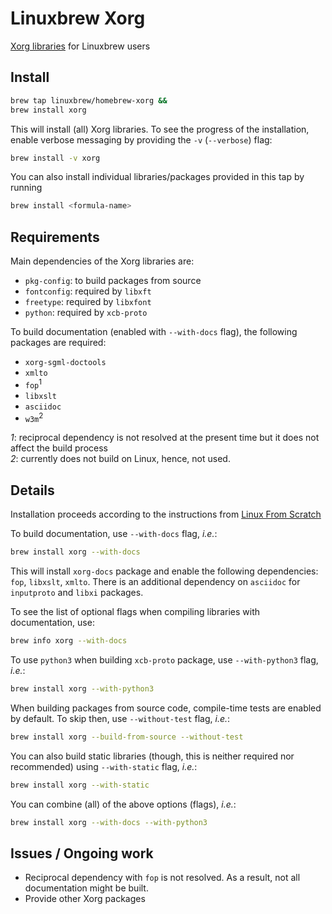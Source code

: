 # Linuxbrew Xorg


[Xorg libraries](http://www.x.org/wiki/guide/client-ecosystem/) for Linuxbrew users

## Install

```bash
brew tap linuxbrew/homebrew-xorg &&
brew install xorg
```

This will install (all) Xorg libraries. To see the progress of the installation, enable verbose messaging by providing the `-v` (`--verbose`) flag:

```bash
brew install -v xorg
```

You can also install individual libraries/packages  provided in this tap by running

```bash
brew install <formula-name>
```

## Requirements

Main dependencies of the Xorg libraries are:
  * `pkg-config`: to build packages from source
  * `fontconfig`: required by `libxft`
  * `freetype`:   required by `libxfont`
  * `python`:     required by `xcb-proto`

To build documentation (enabled with `--with-docs` flag), the following packages are required:
  * `xorg-sgml-doctools`
  * `xmlto`
  * `fop`<sup>1</sup>
  * `libxslt`
  * `asciidoc`
  * `w3m`<sup>2</sup>

*1*: reciprocal dependency is not resolved at the present time but it does not affect the build process
<br>
*2*: currently does not build on Linux, hence, not used.

## Details

Installation proceeds according to the instructions from [Linux From Scratch](http://www.linuxfromscratch.org/blfs/view/stable/x/x7lib.html)

To build documentation, use `--with-docs` flag, _i.e._:

```bash
brew install xorg --with-docs
```

This will install `xorg-docs` package and enable the following dependencies: `fop`, `libxslt`, `xmlto`. 
There is an additional dependency on `asciidoc` for `inputproto` and `libxi` packages.

To see the list of optional flags when compiling libraries with documentation, use:

```bash
brew info xorg --with-docs
```

To use `python3` when building `xcb-proto` package, use `--with-python3` flag, _i.e._:

```bash
brew install xorg --with-python3
```

When building packages from source code, compile-time tests are enabled by default.
To skip then, use `--without-test` flag, _i.e._:

```bash
brew install xorg --build-from-source --without-test
```

You can also build static libraries (though, this is neither required nor recommended) using `--with-static` flag, _i.e._:

```bash
brew install xorg --with-static
```

You can combine (all) of the above options (flags), _i.e._:

```bash
brew install xorg --with-docs --with-python3
```

## Issues / Ongoing work

* Reciprocal dependency with `fop` is not resolved. As a result, not all documentation might be built.
* Provide other Xorg packages
